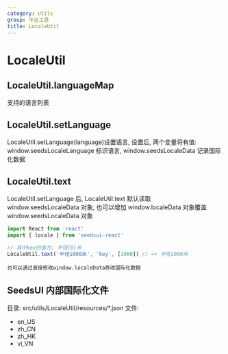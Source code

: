 ```yaml
---
category: Utils
group: 平台工具
title: LocaleUtil
---
```


# LocaleUtil

## LocaleUtil.languageMap

支持的语言列表

## LocaleUtil.setLanguage

LocaleUtil.setLanguage(language)设置语言, 设置后, 两个变量将有值: window.seedsLocaleLanguage 标识语言, window.seedsLocaleData 记录国际化数据

## LocaleUtil.text

LocaleUtil.setLanguage 后, LocaleUtil.text 默认读取 window.seedsLocaleData 对象, 也可以增加 window.localeData 对象覆盖 window.seedsLocaleData 对象

```javascript
import React from 'react'
import { locale } from 'seedsui-react'

// 其中key的值为: 半径{0}米
LocaleUtil.text('半径1000米', 'key', [1000]) // => 半径1000米
```

`也可以通过直接修改window.localeData修改国际化数据`

## SeedsUI 内部国际化文件

目录: src/utils/LocaleUtil/resources/\*.json
文件:

- en_US
- zh_CN
- zh_HK
- vi_VN
